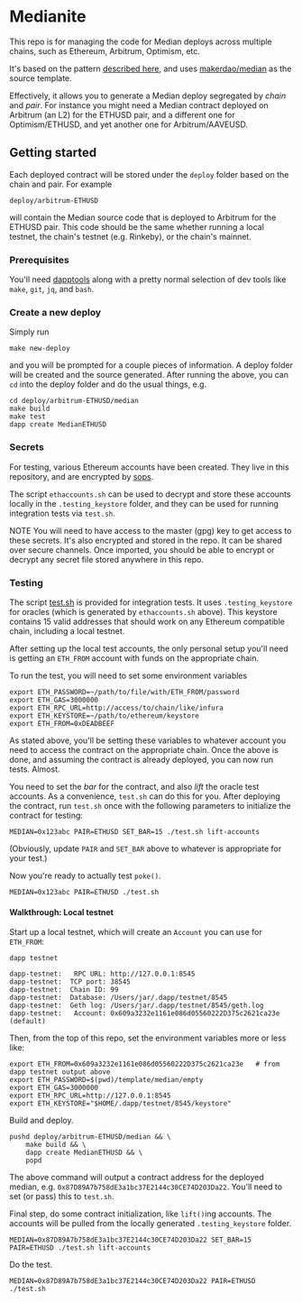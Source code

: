 # Medianite

This repo is for managing the code for Median deploys across multiple chains, such as Ethereum, Arbitrum, Optimism, etc.

It's based on the pattern [described here](https://collateral.makerdao.com/oracles-domain/untitled#8.-prepare-the-medianizer-and-osm-contracts), and uses [makerdao/median](https://github.com/makerdao/median) as the source template.

Effectively, it allows you to generate a Median deploy segregated by *chain* and *pair*. For instance you might need a Median contract deployed on Arbitrum (an L2) for the ETHUSD pair, and a different one for Optimism/ETHUSD, and yet another one for Arbitrum/AAVEUSD.

## Getting started

Each deployed contract will be stored under the `deploy` folder based on the chain and pair. For example

```
deploy/arbitrum-ETHUSD
```

will contain the Median source code that is deployed to Arbitrum for the ETHUSD pair. This code should be the same whether running a local testnet, the chain's testnet (e.g. Rinkeby), or the chain's mainnet.

### Prerequisites

You'll need [dapptools](https://dapp.tools/) along with a pretty normal selection of dev tools like `make`, `git`, `jq`, and `bash`.


### Create a new deploy

Simply run

```
make new-deploy
```

and you will be prompted for a couple pieces of information. A deploy folder will be created and the source generated. After running the above, you can `cd` into the deploy folder and do the usual things, e.g.

```
cd deploy/arbitrum-ETHUSD/median
make build
make test
dapp create MedianETHUSD
```

### Secrets

For testing, various Ethereum accounts have been created. They live in this repository, and are encrypted by [sops](https://github.com/mozilla/sops).

The script `ethaccounts.sh` can be used to decrypt and store these accounts locally in the `.testing_keystore` folder, and they can be used for running integration tests via `test.sh`.

NOTE You will need to have access to the master (gpg) key to get access to these secrets. It's also encrypted and stored in the repo. It can be shared over secure channels. Once imported, you should be able to encrypt or decrypt any secret file stored anywhere in this repo.

### Testing

The script [test.sh](./test.sh) is provided for integration tests. It uses `.testing_keystore` for oracles (which is generated by `ethaccounts.sh` above). This keystore contains 15 valid addresses that should work on any Ethereum compatible chain, including a local testnet.

After setting up the local test accounts, the only personal setup you'll need is getting an `ETH_FROM` account with funds on the appropriate chain.

To run the test, you will need to set some environment variables

```
export ETH_PASSWORD=~/path/to/file/with/ETH_FROM/password
export ETH_GAS=3000000
export ETH_RPC_URL=http://access/to/chain/like/infura
export ETH_KEYSTORE=~/path/to/ethereum/keystore
export ETH_FROM=0xDEADBEEF
```
As stated above, you'll be setting these variables to whatever account you need to access the contract on the appropriate chain. Once the above is done, and assuming the contract is already deployed, you can now run tests. Almost.

You need to set the *bar* for the contract, and also *lift* the oracle test accounts. As a convenience, `test.sh` can do this for you. After deploying the contract, run `test.sh` once with the following parameters to initialize the contract for testing:

```
MEDIAN=0x123abc PAIR=ETHUSD SET_BAR=15 ./test.sh lift-accounts
```

(Obviously, update `PAIR` and `SET_BAR` above to whatever is appropriate for your test.) 

Now you're ready to actually test `poke()`.

```
MEDIAN=0x123abc PAIR=ETHUSD ./test.sh
```

#### Walkthrough: Local testnet

Start up a local testnet, which will create an `Account` you can use for `ETH_FROM`:

```
dapp testnet

dapp-testnet:   RPC URL: http://127.0.0.1:8545
dapp-testnet:  TCP port: 38545
dapp-testnet:  Chain ID: 99
dapp-testnet:  Database: /Users/jar/.dapp/testnet/8545
dapp-testnet:  Geth log: /Users/jar/.dapp/testnet/8545/geth.log
dapp-testnet:   Account: 0x609a3232e1161e086d05560222D375c2621ca23e (default)
```

Then, from the top of this repo, set the environment variables more or less like:

```
export ETH_FROM=0x609a3232e1161e086d05560222D375c2621ca23e   # from dapp testnet output above
export ETH_PASSWORD=$(pwd)/template/median/empty
export ETH_GAS=3000000
export ETH_RPC_URL=http://127.0.0.1:8545
export ETH_KEYSTORE="$HOME/.dapp/testnet/8545/keystore"
```

Build and deploy.

```
pushd deploy/arbitrum-ETHUSD/median && \
	make build && \
	dapp create MedianETHUSD && \
	popd
```

The above command will output a contract address for the deployed median, e.g. `0x87D89A7b758dE3a1bc37E2144c30CE74D203Da22`. You'll need to set (or pass) this to `test.sh`.

Final step, do some contract initialization, like `lift()`ing accounts. The accounts will be pulled from the locally generated `.testing_keystore` folder.

```
MEDIAN=0x87D89A7b758dE3a1bc37E2144c30CE74D203Da22 SET_BAR=15 PAIR=ETHUSD ./test.sh lift-accounts
```

Do the test.

```
MEDIAN=0x87D89A7b758dE3a1bc37E2144c30CE74D203Da22 PAIR=ETHUSD ./test.sh
```

